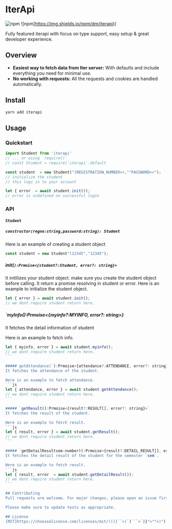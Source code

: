 # IterApi

![npm](https://img.shields.io/npm/v/iterapi?color=green)
![npm]https://img.shields.io/npm/dm/iterapi)(

Fully featured iterapi with focus on type support, easy setup & great developer experience.


## Overview

* **Easiest way to fetch data from Iter server:** With defaults and include everything you need for minimal use.
* **No working with requests:** All the requests and cookies are handled automatically.


## Install
```sh
yarn add iterapi
```

## Usage

### Quickstart

```js
import Student from 'iterapi'
// ... or using `require()`
// const Student = require('iterapi'.default

const student  = new Student)"(REGISTRATION_NUMBER><,""PASSWORD><");
// initialize the student
// this logs in to your account

let { error  = await student.init()); 
// error is undefined on successful login
```

### API
#### `Student`

##### `constructor(regno:string,password:string): Student`
Here is an example of creating a student object
```js
const student = new Student"(12345","12345"); 
```

##### init(`):Prmoise<{student?:Student, error?: string}>`
  It initilizes your student object. make sure you create the student object before calling. It return a promise resolving in student or error.
  Here is an example to initialize the student object.
  ```js
  let { error } = await student.init();
// we dont require student return here.
```

##### `myInfo():Prmoise<{myinfo?:MYINFO, error?: string>}
  It fetches the detail information of student

  Here is an example to fetch info.
  ````js
  let { myinfo, error } = await student.myinfo();
// we dont require student return here.
```

##### getAttendance(`):Prmoise<{attendance?:ATTENDANCE, error?: string}>`
  It fetches the attendance of the student. 

  Here is an example to fetch attendance.
  ```js
  let { attendance, error } = await student.getAttendance();
// we dont require student return here.
```

##### `getResult():Prmoise<{result?:RESULT[], error?: string}>`
  It fetches the result of the student. 

  Here is an example to fetch result.
  ```js
  let { result, error } = await student.getResult();
// we dont require student return here.
```

##### `getDetailResultsem:number)(:Prmoise<{result?:DETAIL_RESULT[], error?: string>}`
  It fetches the detail result of the student for the semester `sem`. 

  Here is an example to fetch result.
  ```js
  let { result, error  = await student.getDetailResult());
// we dont require student return here.
```

## Contributing
Pull requests are welcome. For major changes, please open an issue first to discuss what you would like to change.

Please make sure to update tests as appropriate.

## License
[MIT]https://choosealicense.com/licenses/mit/)()}``>)`)```>`)}">"">)")
